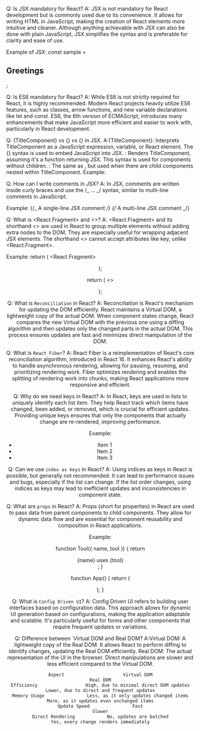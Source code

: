 Q: Is JSX mandatory for React?
A: JSX is not mandatory for React development but is commonly used due to its convenience. It allows for writing HTML in JavaScript, making the creation of React elements more intuitive and cleaner. Although anything achievable with JSX can also be done with plain JavaScript, JSX simplifies the syntax and is preferable for clarity and ease of use.

Example of JSX:
const sample = <h2>Greetings</h2>;

Q: Is ES6 mandatory for React?
A: While ES6 is not strictly required for React, it is highly recommended. Modern React projects heavily utilize ES6 features, such as classes, arrow functions, and new variable declarations like let and const. ES6, the 6th version of ECMAScript, introduces many enhancements that make JavaScript more efficient and easier to work with, particularly in React development.

Q: {TitleComponent} vs {<TitleComponent/>} vs {<TitleComponent></TitleComponent>} in JSX.
A:{TitleComponent}: Interprets TitleComponent as a JavaScript expression, variable, or React element. The {} syntax is used to embed JavaScript into JSX.
<TitleComponent/>: Renders TitleComponent, assuming it's a function returning JSX. This syntax is used for components without children.
<TitleComponent></TitleComponent>: The same as <TitleComponent/>, but used when there are child components nested within TitleComponent.
Example:
<TitleComponent>
<FirstChildComponent />
<SecondChildComponent />
<ThirdChildComponent />
</TitleComponent>

Q: How can I write comments in JSX?
A: In JSX, comments are written inside curly braces and use the /_ ... _/ syntax, similar to multi-line comments in JavaScript.

Example:
{/_ A single-line JSX comment _/}
{/_
A multi-line
JSX comment
_/}

Q: What is <React.Fragment> and <>?
A: <React.Fragment> and its shorthand <> are used in React to group multiple elements without adding extra nodes to the DOM. They are especially useful for wrapping adjacent JSX elements. The shorthand <> cannot accept attributes like key, unlike <React.Fragment>.

Example:
return (
<React.Fragment>

<Header />
<Navigation />
<Main />
<Footer />
</React.Fragment>
);

return (
<>

<Header />
<Navigation />
<Main />
<Footer />
</>
);

Q: What is `Reconciliation` in React?
A: Reconciliation is React's mechanism for updating the DOM efficiently. React maintains a Virtual DOM, a lightweight copy of the actual DOM. When component states change, React compares the new Virtual DOM with the previous one using a diffing algorithm and then updates only the changed parts in the actual DOM. This process ensures updates are fast and minimizes direct manipulation of the DOM.

Q: What is `React Fiber`?
A: React Fiber is a reimplementation of React's core reconciliation algorithm, introduced in React 16. It enhances React's ability to handle asynchronous rendering, allowing for pausing, resuming, and prioritizing rendering work. Fiber optimizes rendering and enables the splitting of rendering work into chunks, making React applications more responsive and efficient.

Q: Why do we need keys in React?
A: In React, keys are used in lists to uniquely identify each list item. They help React track which items have changed, been added, or removed, which is crucial for efficient updates. Providing unique keys ensures that only the components that actually change are re-rendered, improving performance.

Example:

<ul>
  <li key={0}>Item 1</li>
  <li key={1}>Item 2</li>
  <li key={2}>Item 3</li>
</ul>

Q: Can we use `index as keys` in React?
A: Using indices as keys in React is possible, but generally not recommended. It can lead to performance issues and bugs, especially if the list can change. If the list order changes, using indices as keys may lead to inefficient updates and inconsistencies in component state.

Q: What are `props` in React?
A: Props (short for properties) in React are used to pass data from parent components to child components. They allow for dynamic data flow and are essential for component reusability and composition in React applications.

Example:

function Tool({ name, tool }) {
return <div>{name} uses {tool}</div>;
}

function App() {
return (

<div className="App">
<Tool name="Munam Sabir" tool="Figma" />
</div>
);
}

Q: What is `Config Driven UI`?
A: Config Driven UI refers to building user interfaces based on configuration data. This approach allows for dynamic UI generation based on configurations, making the application adaptable and scalable. It's particularly useful for forms and other components that require frequent updates or variations.

Q: Difference between `Virtual DOM and Real DOM?
A:Virtual DOM: A lightweight copy of the Real DOM. It allows React to perform diffing to identify changes, updating the Real DOM efficiently.
Real DOM: The actual representation of the UI in the browser. Direct manipulations are slower and less efficient compared to the Virtual DOM.

    Aspect	                    Virtual DOM	                                                Real DOM
    Efficiency	                High, due to minimal direct DOM updates	                    Lower, due to direct and frequent updates
    Memory Usage	            Less, as it only updates changed items	                    More, as it updates even unchanged items
    Update Speed	            Fast	                                                    Slower
    Direct Rendering	        No, updates are batched	                                    Yes, every change renders immediately
